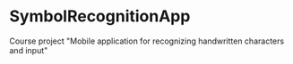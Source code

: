 # SymbolRecognitionApp
Course project "Mobile application for recognizing handwritten characters and input"
